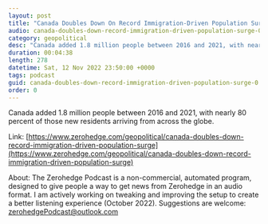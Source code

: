 ```yaml
---
layout: post
title: "Canada Doubles Down On Record Immigration-Driven Population Surge"
audio: canada-doubles-down-record-immigration-driven-population-surge-0
category: geopolitical
desc: "Canada added 1.8 million people between 2016 and 2021, with nearly 80 percent of those new residents arriving from across the globe."
duration: 00:04:38
length: 278
datetime: Sat, 12 Nov 2022 23:50:00 +0000
tags: podcast
guid: canada-doubles-down-record-immigration-driven-population-surge-0
order: 0
---
```

Canada added 1.8 million people between 2016 and 2021, with nearly 80 percent of those new residents arriving from across the globe.

Link: [https://www.zerohedge.com/geopolitical/canada-doubles-down-record-immigration-driven-population-surge](https://www.zerohedge.com/geopolitical/canada-doubles-down-record-immigration-driven-population-surge)

About: The Zerohedge Podcast is a non-commercial, automated program, designed to give people a way to get news from Zerohedge in an audio format.  I am actively working on tweaking and improving the setup to create a better listening experience (October 2022).  Suggestions are welcome: [zerohedgePodcast@outlook.com](mailto:zerohedgePodcast@outlook.com)